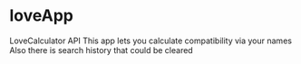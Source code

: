 # loveApp
LoveCalculator API
This app lets you calculate compatibility via your names
Also there is search history that could be cleared
